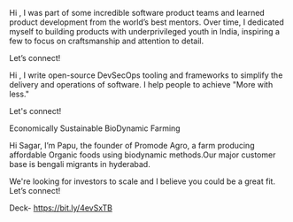 Hi ,
I was part of some incredible software product teams and learned product development from the world’s best mentors. Over time, I dedicated myself to building products with underprivileged youth in India, inspiring a few to focus on craftsmanship and attention to detail. 

Let’s connect!

Hi ,
I write open-source DevSecOps tooling and frameworks to simplify the delivery and operations of software. I help people to achieve "More with less."

Let's connect!

Economically Sustainable BioDynamic Farming

Hi Sagar,
I’m Papu, the founder of Promode Agro, a farm producing affordable Organic foods using biodynamic methods.Our major customer base is bengali migrants in hyderabad.

We're looking for investors to scale and I believe you could be a great fit. 
Let’s connect!

Deck-
https://bit.ly/4evSxTB
